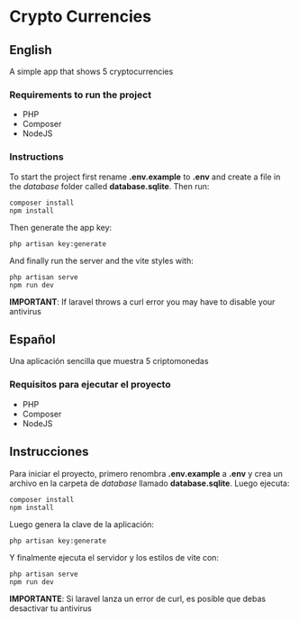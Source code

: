 # Crypto Currencies

## English

A simple app that shows 5 cryptocurrencies

### Requirements to run the project

- PHP
- Composer
- NodeJS

### Instructions

To start the project first rename **.env.example** to **.env** and create a file in the *database* folder called **database.sqlite**. Then run:

```
composer install
npm install
```

Then generate the app key:

```
php artisan key:generate
```

And finally run the server and the vite styles with:

```
php artisan serve
npm run dev
```
**IMPORTANT**: If laravel throws a curl error you may have to disable your antivirus

## Español

Una aplicación sencilla que muestra 5 criptomonedas

### Requisitos para ejecutar el proyecto

- PHP
- Composer
- NodeJS

## Instrucciones

Para iniciar el proyecto, primero renombra **.env.example** a **.env** y crea un archivo en la carpeta de *database* llamado **database.sqlite**. Luego ejecuta:

```
composer install
npm install
```

Luego genera la clave de la aplicación:

```
php artisan key:generate
```

Y finalmente ejecuta el servidor y los estilos de vite con:
```
php artisan serve
npm run dev
```

**IMPORTANTE**: Si laravel lanza un error de curl, es posible que debas desactivar tu antivirus
